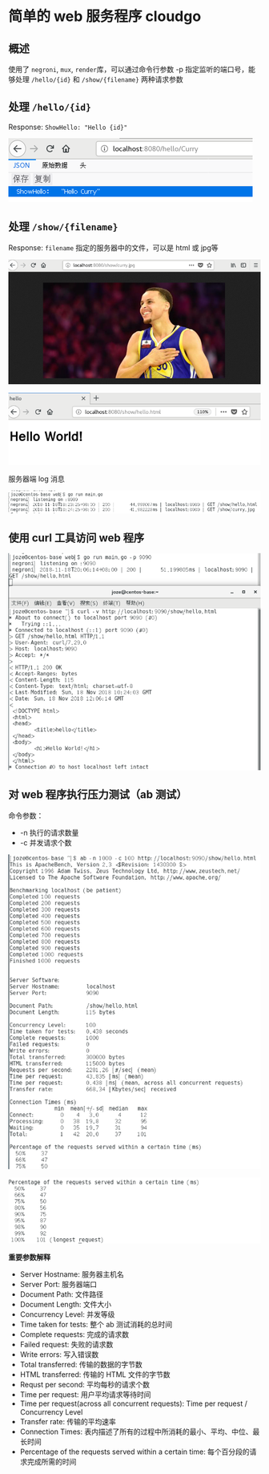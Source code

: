 # 简单的 web 服务程序 cloudgo

## 概述

使用了 `negroni`, `mux`, `render`库，可以通过命令行参数 -p 指定监听的端口号，能够处理 `/hello/{id}` 和 `/show/{filename}` 两种请求参数

## 处理 `/hello/{id}`

Response: `ShowHello: "Hello {id}"`

![](assets/images/ShowHello.png)

## 处理 `/show/{filename}`

Response: `filename` 指定的服务器中的文件，可以是 html 或 jpg等

![](assets/images/ShowJpg.png)

![](assets/images/ShowHtml.png)

服务器端 log 消息

![](assets/images/LogMessage.png)

## 使用 curl 工具访问 web 程序

![](assets/images/CurlTest.png)

## 对 web 程序执行压力测试（ab 测试）

命令参数：
 - -n 执行的请求数量
 - -c 并发请求个数

![](assets/images/abTest1.png)

![](assets/images/abTest2.png)

**重要参数解释**
 - Server Hostname: 服务器主机名
 - Server Port: 服务器端口
 - Document Path: 文件路径
 - Document Length: 文件大小
 - Concurrency Level: 并发等级
 - Time taken for tests: 整个 ab 测试消耗的总时间
 - Complete requests: 完成的请求数
 - Failed request: 失败的请求数
 - Write errors: 写入错误数
 - Total transferred: 传输的数据的字节数
 - HTML transferred: 传输的 HTML 文件的字节数
 - Requst per second: 平均每秒的请求个数
 - Time per request: 用户平均请求等待时间
 - Time per request(across all concurrent requests): Time per request / Concurrency Level
 - Transfer rate: 传输的平均速率
 - Connection Times: 表内描述了所有的过程中所消耗的最小、平均、中位、最长时间
 - Percentage of the requests served within a certain time: 每个百分段的请求完成所需的时间